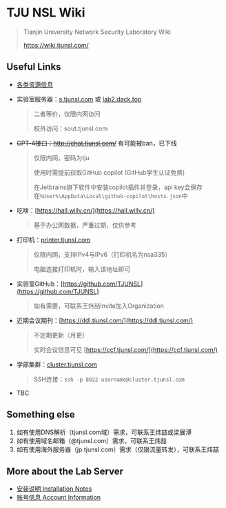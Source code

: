 # TJU NSL Wiki

> Tianjin University Network Security Laboratory Wiki
> 
> https://wiki.tjunsl.com/

## Useful Links

- [各类资源信息](./resource/)

- 实验室服务器：[s.tjunsl.com](http://s.tjunsl.com/) 或 [lab2.dack.top](http://lab2.dack.top/)

  > 二者等价，仅限内网访问
  >
  > 校外访问：sout.tjunsl.com

- ~~GPT-4接口：http://chat.tjunsl.com/~~ 有可能被ban，已下线

  > 仅限内网，密码为tju
  >
  > 使用时需提前获取GitHub copilot (GitHub学生认证免费)
  >
  > 在Jetbrains旗下软件中安装copilot插件并登录，api key会保存在`%User%\AppData\Local\github-copilot\hosts.json`中

- 吃啥：[https://hall.willv.cn/](https://hall.willv.cn/)

  > 基于办公网数据，严重过期，仅供参考

- 打印机：[printer.tjunsl.com](http://printer.tjunsl.com/)

  > 仅限内网，支持IPv4与IPv6（打印机名为nsa335）
  >
  > 电脑连接打印机时，输入该地址即可

- 实验室GitHub：[https://github.com/TJUNSL](https://github.com/TJUNSL)

  > 如有需要，可联系王炜喆Invite加入Organization

- 近期会议期刊：[https://ddl.tjunsl.com/](https://ddl.tjunsl.com/)

  > 不定期更新（月更）
  > 
  > 实时会议信息可见 [https://ccf.tjunsl.com/](https://ccf.tjunsl.com/)

- 学部集群：[cluster.tjunsl.com](https://cluster.tjunsl.com/)

  > SSH连接：`ssh -p 8022 username@cluster.tjunsl.com`

- TBC

## Something else

1. 如有使用DNS解析（tjunsl.com域）需求，可联系王炜喆或梁展溥
1. 如有使用域名邮箱（@tjunsl.com）需求，可联系王炜喆
1. 如有使用海外服务器（jp.tjunsl.com）需求（仅限流量转发），可联系王炜喆

## More about the Lab Server

- [安装说明 Installation Notes](安装说明.md)
- [账号信息 Account Information](账号信息.md)
